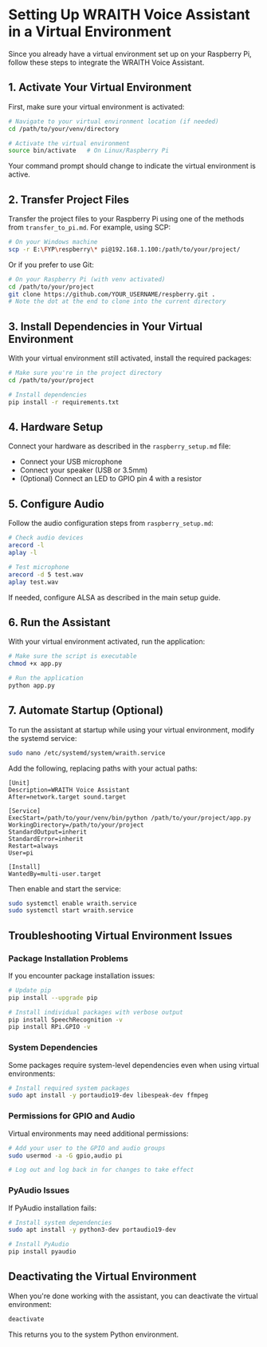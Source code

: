# Setting Up WRAITH Voice Assistant in a Virtual Environment

Since you already have a virtual environment set up on your Raspberry Pi, follow these steps to integrate the WRAITH Voice Assistant.

## 1. Activate Your Virtual Environment

First, make sure your virtual environment is activated:

```bash
# Navigate to your virtual environment location (if needed)
cd /path/to/your/venv/directory

# Activate the virtual environment
source bin/activate   # On Linux/Raspberry Pi
```

Your command prompt should change to indicate the virtual environment is active.

## 2. Transfer Project Files

Transfer the project files to your Raspberry Pi using one of the methods from `transfer_to_pi.md`. For example, using SCP:

```bash
# On your Windows machine
scp -r E:\FYP\respberry\* pi@192.168.1.100:/path/to/your/project/
```

Or if you prefer to use Git:

```bash
# On your Raspberry Pi (with venv activated)
cd /path/to/your/project
git clone https://github.com/YOUR_USERNAME/respberry.git .
# Note the dot at the end to clone into the current directory
```

## 3. Install Dependencies in Your Virtual Environment

With your virtual environment still activated, install the required packages:

```bash
# Make sure you're in the project directory
cd /path/to/your/project

# Install dependencies
pip install -r requirements.txt
```

## 4. Hardware Setup

Connect your hardware as described in the `raspberry_setup.md` file:
- Connect your USB microphone
- Connect your speaker (USB or 3.5mm)
- (Optional) Connect an LED to GPIO pin 4 with a resistor

## 5. Configure Audio

Follow the audio configuration steps from `raspberry_setup.md`:

```bash
# Check audio devices
arecord -l
aplay -l

# Test microphone
arecord -d 5 test.wav
aplay test.wav
```

If needed, configure ALSA as described in the main setup guide.

## 6. Run the Assistant

With your virtual environment activated, run the application:

```bash
# Make sure the script is executable
chmod +x app.py

# Run the application
python app.py
```

## 7. Automate Startup (Optional)

To run the assistant at startup while using your virtual environment, modify the systemd service:

```bash
sudo nano /etc/systemd/system/wraith.service
```

Add the following, replacing paths with your actual paths:

```
[Unit]
Description=WRAITH Voice Assistant
After=network.target sound.target

[Service]
ExecStart=/path/to/your/venv/bin/python /path/to/your/project/app.py
WorkingDirectory=/path/to/your/project
StandardOutput=inherit
StandardError=inherit
Restart=always
User=pi

[Install]
WantedBy=multi-user.target
```

Then enable and start the service:

```bash
sudo systemctl enable wraith.service
sudo systemctl start wraith.service
```

## Troubleshooting Virtual Environment Issues

### Package Installation Problems

If you encounter package installation issues:

```bash
# Update pip
pip install --upgrade pip

# Install individual packages with verbose output
pip install SpeechRecognition -v
pip install RPi.GPIO -v
```

### System Dependencies

Some packages require system-level dependencies even when using virtual environments:

```bash
# Install required system packages
sudo apt install -y portaudio19-dev libespeak-dev ffmpeg
```

### Permissions for GPIO and Audio

Virtual environments may need additional permissions:

```bash
# Add your user to the GPIO and audio groups
sudo usermod -a -G gpio,audio pi

# Log out and log back in for changes to take effect
```

### PyAudio Issues

If PyAudio installation fails:

```bash
# Install system dependencies
sudo apt install -y python3-dev portaudio19-dev

# Install PyAudio
pip install pyaudio
```

## Deactivating the Virtual Environment

When you're done working with the assistant, you can deactivate the virtual environment:

```bash
deactivate
```

This returns you to the system Python environment. 